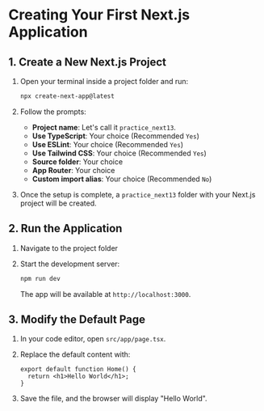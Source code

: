 # Creating Your First Next.js Application

## 1. Create a New Next.js Project

1. Open your terminal inside a project folder and run:

   ```bash
   npx create-next-app@latest
   ```

2. Follow the prompts:

   - **Project name**: Let's call it `practice_next13`.
   - **Use TypeScript**: Your choice (Recommended `Yes`)
   - **Use ESLint**: Your choice (Recommended `Yes`)
   - **Use Tailwind CSS**: Your choice (Recommended `Yes`)
   - **Source folder**: Your choice
   - **App Router**: Your choice
   - **Custom import alias**: Your choice (Recommended `No`)

3. Once the setup is complete, a `practice_next13` folder with your Next.js project will be created.

## 2. Run the Application

1. Navigate to the project folder

2. Start the development server:

   ```bash
   npm run dev
   ```

   The app will be available at `http://localhost:3000`.

## 3. Modify the Default Page

1. In your code editor, open `src/app/page.tsx`.
2. Replace the default content with:

   ```tsx
   export default function Home() {
     return <h1>Hello World</h1>;
   }
   ```

3. Save the file, and the browser will display "Hello World".
